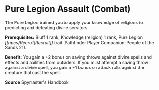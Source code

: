 ﻿---
cssclass: [feats]

---
# Pure Legion Assault (Combat)

The Pure Legion trained you to apply your knowledge of religions to predicting and defeating divine servitors.

**Prerequisites:** Bluff 1 rank, Knowledge (religion) 1 rank, Pure Legion _[[npcs/Recruit|Recruit]]_ trait (Pathfinder Player Companion: People of the Sands 21).

**Benefit:** You gain a +2 bonus on saving throws against divine spells and effects and abilities from outsiders. If you must attempt a saving throw against a divine spell, you gain a +1 bonus on attack rolls against the creature that cast the spell.

**Source** Spymaster's Handbook